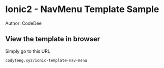 # Ionic2 - NavMenu Template Sample

Author: CodeDee

## View the template in browser

Simply go to this URL
  ```
  codyteng.xyz/ionic-template-nav-menu
  ```
  

